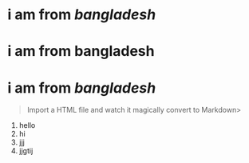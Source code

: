 # i am from *bangladesh*
# i am from **bangladesh**
# i am from ***bangladesh***
> Import a HTML file and watch it magically convert to Markdown>
1. hello
2. hi
3. jjj
4. jjgtij
